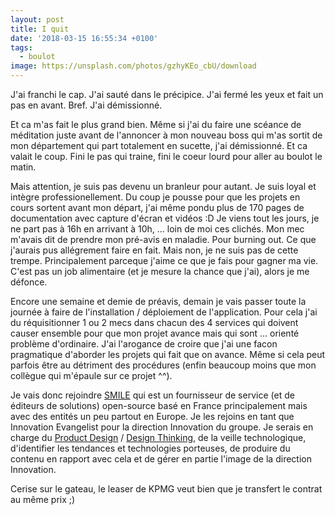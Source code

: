 ```yaml
---
layout: post
title: I quit
date: '2018-03-15 16:55:34 +0100'
tags:
  - boulot
image: https://unsplash.com/photos/gzhyKEo_cbU/download
---
```


J'ai franchi le cap. J'ai sauté dans le précipice. J'ai fermé les yeux et fait un pas en avant. Bref. J'ai démissionné.

Et ca m'as fait le plus grand bien. Même si j'ai du faire une scéance de méditation juste avant de l'annoncer à mon nouveau boss qui m'as sortit de mon département qui part totalement en sucette, j'ai démissionné. Et ca valait le coup. Fini le pas qui traine, fini le coeur lourd pour aller au boulot le matin.

Mais attention, je suis pas devenu un branleur pour autant. Je suis loyal et intègre professionellement. Du coup je pousse pour que les projets en cours sortent avant mon départ, j'ai même pondu plus de 170 pages de documentation avec capture d'écran et vidéos :D Je viens tout les jours, je ne part pas à 16h en arrivant à 10h, ... loin de moi ces clichés. Mon mec m'avais dit de prendre mon pré-avis en maladie. Pour burning out. Ce que j'aurais pus allégrement faire en fait. Mais non, je ne suis pas de cette trempe. Principalement parceque j'aime ce que je fais pour gagner ma vie. C'est pas un job alimentaire (et je mesure la chance que j'ai), alors je me défonce.

Encore une semaine et demie de préavis, demain je vais passer toute la journée à faire de l'installation / déploiement de l'application. Pour cela j'ai du réquisitionner 1 ou 2 mecs dans chacun des 4 services qui doivent causer ensemble pour que mon projet avance mais qui sont ... orienté problème d'ordinaire. J'ai l'arogance de croire que j'ai une facon pragmatique d'aborder les projets qui fait que on avance. Même si cela peut parfois être au détriment des procédures (enfin beaucoup moins que mon collègue qui m'épaule sur ce projet ^^).

Je vais donc rejoindre [SMILE](https://smile.eu) qui est un fournisseur de service (et de éditeurs de solutions) open-source basé en France principalement mais avec des entités un peu partout en Europe. Je les rejoins en tant que Innovation Evangelist pour la direction Innovation du groupe. Je serais en charge du [Product Design](https://en.wikipedia.org/wiki/Product_design) / [Design Thinking](https://fr.wikipedia.org/wiki/Design_thinking), de la veille technologique, d'identifier les tendances et technologies porteuses, de produire du contenu en rapport avec cela et de gérer en partie l'image de la direction Innovation.

Cerise sur le gateau, le leaser de KPMG veut bien que je transfert le contrat au même prix ;)
